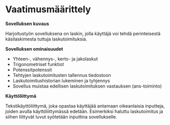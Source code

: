﻿# Vaatimusmäärittely

**Sovelluksen kuvaus**

Harjoitustyön sovelluksena on laskin, jolla käyttäjä voi tehdä perinteisestä käsilaskimesta tuttuja laskutoimituksia.

**Sovelluksen ominaisuudet**

* Yhteen-, vähennys-, kerto- ja jakolaskut
* Trigonometriset funktiot
* Potenssitpotenssit
* Tehtyjen laskutoimitusten tallennus tiedostoon
* Laskutoimitushistorian lukeminen ja tyhjennys
* Sovellus muistaa edellisen laskutoimituksen vastauksen (ans-toiminto)

**Käyttöliittymä**

Tekstikäyttöliittymä, joka opastaa käyttäjää antamaan oikeanlaisia inputteja, joiden avulla käyttöliittymässä edetään. 
Esimerkiksi haluttu laskutoimitus ja siihen liittyvät luvut syötetään inputtina sovellukselle.

